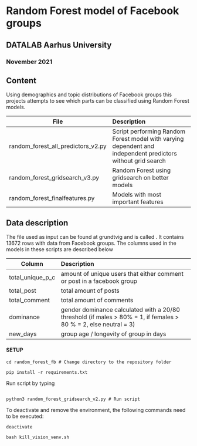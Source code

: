 <h1 align="left"> Random Forest model of Facebook groups </h1>
<h2 align="left">  DATALAB Aarhus University</h1>
<h3 align="left"> November 2021</h1>
    

## Content 

Using demographics and topic distributions of Facebook groups this projects attempts to see which parts can be classified using Random Forest models. 

| File | Description|
|--------|:-----------|
| random_forest_all_predictors_v2.py | Script performing Random Forest model with varying dependent and independent predictors without grid search |
| random_forest_gridsearch_v3.py | Random Forest using gridsearch on better models|
| random_forest_finalfeatures.py | Models with most important features |

## Data description

The file used as input can be found at grundtvig and is called . It contains 13672 rows with data from Facebook groups. The columns used in the models in these scripts are described below

| Column | Description|
|--------|:-----------|
| total_unique_p_c | amount of unique users that either comment or post in a facebook group |
|total_post | total amount of posts|
|total_comment | total amount of comments|
|dominance | gender dominance calculated with a 20/80 threshold (if males > 80% = 1, if females > 80 % = 2, else neutral = 3)|
|new_days|group age / longevity of group in days |


#### SETUP

```
cd random_forest_fb # Change directory to the repository folder

pip install -r requirements.txt

```
Run script by typing
```

python3 random_forest_gridsearch_v2.py # Run script
```

To deactivate and remove the environment, the following commands need to be executed:
```
deactivate 

bash kill_vision_venv.sh

```

    